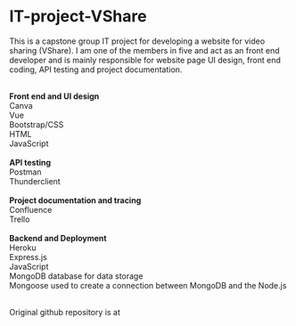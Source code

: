 # IT-project-VShare
This is a capstone group IT project for developing a website for video sharing (VShare). I am one of the members in five and act as an front end developer and is mainly responsible for website page UI design, front end coding, API testing and project documentation.<br><br>

**Front end and UI design**<br>
Canva<br>
Vue<br>
Bootstrap/CSS<br>
HTML<br>
JavaScript<br><br>
**API testing**<br>
Postman<br>
Thunderclient<br><br>
**Project documentation and tracing**<br>
Confluence<br>
Trello<br><br>
**Backend and Deployment**<br>
Heroku<br>
Express.js<br>
JavaScript<br>
MongoDB database for data storage<br>
Mongoose used to create a connection between MongoDB and the Node.js<br><br>

Original github repository is at
